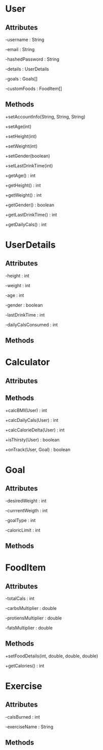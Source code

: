 User
====

Attributes
----------
-username : String

-email : String

-hashedPassword : String

-details : UserDetails

-goals : Goals[]

-customFoods : FoodItem[]


Methods
-------
+setAccountInfo(String, String, String)

+setAge(int)

+setHeight(int)

+setWeight(int)

+setGender(boolean)

+setLastDrinkTime(int)

+getAge() : int

+getHeight() : int

+getWeight() : int

+getGender() : boolean

+getLastDrinkTime() : int

+getDailyCals() : int


UserDetails
===========

Attributes
----------
-height : int

-weight : int 

-age : int

-gender : boolean

-lastDrinkTime : int

-dailyCalsConsumed : int


Methods
-------


Calculator
==========

Attributes
----------

Methods
-------
+calcBMI(User) : int

+calcDailyCals(User) : int

+calcCalorieDelta(User) : int

+isThirsty(User) : boolean

+onTrack(User, Goal) : boolean


Goal
====

Attributes
----------
-desiredWeight : int

-currrentWeigth : int

-goalType : int

-caloricLimit : int


Methods
-------


FoodItem
========

Attributes
----------
-totalCals : int

-carbsMultiplier : double

-protiensMultiplier : double

-fatsMultiplier : double


Methods
-------
+setFoodDetails(int, double, double, double)

+getCalories() : int


Exercise
========

Attributes
----------
-calsBurned : int

-exerciseName : String

Methods
-------

